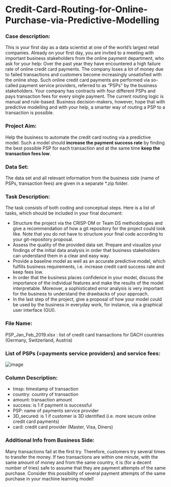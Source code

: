 # Credit-Card-Routing-for-Online-Purchase-via-Predictive-Modelling

### Case description:
This is your first day as a data scientist at one of the world’s largest retail companies. Already on your first day, you are invited to a meeting with important business stakeholders from the online payment department, who ask for your help: Over the past year they have encountered a high failure rate of online credit card payments. The company loses a lot of money due to failed transactions and customers become increasingly unsatisfied with the online shop.
Such online credit card payments are performed via so-called payment service providers, referred to as “PSPs” by the business stakeholders. Your company has contracts with four different PSPs and pays transaction fees for every single payment.
The current routing logic is manual and rule-based. Business decision-makers, however, hope that with predictive modelling and with your help, a smarter way of routing a PSP to a transaction is possible.

### Project Aim:
Help the business to automate the credit card routing via a predictive model. Such a model should **increase the payment success rate** by finding the best possible PSP for each transaction and at the same time **keep the transaction fees low**.

### Data Set:
The data set and all relevant information from the business side (name of PSPs, transaction fees) are given in a separate *.zip folder.

### Task Description:
The task consists of both coding and conceptual steps. Here is a list of tasks, which should be included in your final document:
- Structure the project via the CRISP-DM or Team DS methodologies and give a recommendation of how a git repository for the project could look like. Note that you do not have to structure your final code according to your git-repository proposal.
- Assess the quality of the provided data set. Prepare and visualize your findings of the initial data analysis in order that business stakeholders can understand them in a clear and easy way.
- Provide a baseline model as well as an accurate predictive model, which fulfills business requirements, i.e. increase credit card success rate and keep fees low.
- In order that the business places confidence in your model, discuss the importance of the individual features and make the results of the model interpretable. Moreover, a sophisticated error analysis is very important for the business to understand the drawbacks of your approach.
- In the last step of the project, give a proposal of how your model could be used by the business in everyday work, for instance, via a graphical user interface (GUI).

### File Name:
PSP_Jan_Feb_2019.xlsx : list of credit card transactions for DACH countries (Germany, Switzerland, Austria)

### List of PSPs (=payments service providers) and service fees:
![image](https://github.com/manaswikamila05/Credit-Card-Routing-for-Online-Purchase-via-Predictive-Modelling/assets/77529445/ebd70e71-eca4-4378-8f82-8a46c373b0b9)

### Column Description:
- tmsp: timestamp of transaction
- country: country of transaction
- amount: transaction amount
- success: is 1 if payment is successful
- PSP: name of payments service provider
- 3D_secured: is 1 if customer is 3D identified (i.e. more secure online credit card payments)
- card: credit card provider (Master, Visa, Diners)

### Additional Info from Business Side:
Many transactions fail at the first try. Therefore, customers try several times to transfer the money. If two transactions are within one minute, with the same amount of money and from the same country, it is (for a decent number of tries) safe to assume that they are payment attempts of the same purchase. Consider this possibility of several payment attempts of the same purchase in your machine learning model!

